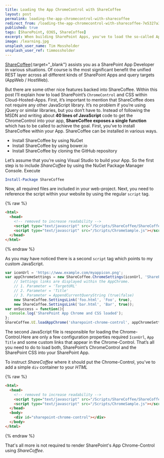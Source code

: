 ```yaml
---
title: Loading the App ChromeControl with ShareCoffee
layout: post
permalink: loading-the-app-chromecontrol-with-sharecoffee
redirect_from: /loading-the-app-chromecontrol-with-sharecoffee-7e5327a376db
published: true
tags: [SharePoint, O365, ShareCoffee]
excerpt: When building SharePoint Apps, you've to load the so-called App chrome. This post explains how to make this integration smoother with ShareCoffee
image: /learning.jpg
unsplash_user_name: Tim Mossholder
unsplash_user_ref: timmossholder
---
```


[ShareCoffee](https://github.com/ThorstenHans/ShareCoffee){:target="_blank"} assists you as a SharePoint App Developer in various situations. Of course is the most significant benefit the unified REST layer across all different kinds of SharePoint Apps and query targets (AppWeb / HostWeb).

But there are some other nice features backed into ShareCoffee. Within this post I’ll explain how to load SharePoint’s `ChromeControl` and CSS within Cloud-Hosted-Apps. First, it’s important to mention that ShareCoffee does not require any other JavaScript library. It’s no problem if you’re using jQuery or similar libraries, but you don’t have to. Instead of following the MSDN and writing about **40 lines of JavaScript** code to get the ChromeControl into your app, **ShareCoffee exposes a single function** which has to be called to achieve the goal. First, you’ve to install ShareCoffee within your App. ShareCoffee can be installed in various ways.

- Install ShareCoffee by using NuGet
- Install ShareCoffee by using bower.io
- Install ShareCoffee by cloning the GitHub repository

Let’s assume that you’re using Visual Studio to build your App. So the first step is to include *ShareCoffee* by using the NuGet Package Manager Console. Execute

```powershell
Install-Package ShareCoffee

```

Now, all required files are included in your web-project. Next, you need to reference the script within your website by using the regular `script` tag.

{% raw %}
```html
<html>
  <head>
    <!-- removed to increase readability -->
    <script type="text/javascript" src="/Scripts/ShareCoffee/ShareCoffee.min.js"></script>
    <script type="text/javascript" src="/Scripts/ChromeSample.js"></script>
  </head>
</html>

```
{% endraw %}

As you may have noticed there is a second `script` tag which points to my custom JavaScript. 

```javascript
var iconUrl = 'https://www.example.com/myappicon.png';
var appChromeSettings = new ShareCoffee.ChromeSettings(iconUrl, 'SharePoint ChromeControl Sample',
    // Settings links are displayed within the AppChrome.
    // 1. Parameter = 'TargetURL'
    // 2. Parameter = 'Title'
    // 3. Parameter = AppendCurrentQueryString (true|false)
    new ShareCoffee.SettingsLink('foo.html', 'Foo', true),
    new ShareCoffee.SettingsLink('bar.html', 'Bar', true));
var onSuccess = function(){
  console.log('SharePoint App Chrome and CSS loaded');
};
ShareCoffee.UI.loadAppChrome('sharepoint-chrome-control', appChromeSettings, onSuccess);

```

The second JavaScript file is responsible for loading the Chrome-Control.Here are only a few configuration properties required `IconUrl`, `App Title` and some custom links that appear in the Chrome-Control. That’s all you need to do to load both, SharePoint’s ChromeControl and the SharePoint CSS into your SharePoint App.

To instruct *ShareCoffee* where it should put the Chrome-Control, you've to add a simple `div` container to your *HTML*

{% raw %}
```html
<html>
  <head>
    <!-- removed to increase readability -->
    <script type="text/javascript" src="/Scripts/ShareCoffee/ShareCoffee.min.js"></script>
    <script type="text/javascript" src="/Scripts/ChromeSample.js"></script>
  </head>
  <body>
    <div id="sharepoint-chrome-control"></div>
  </body>
</html>

```
{% endraw %}


That's all more is not required to render SharePoint's App Chrome-Control using *ShareCoffee*.
